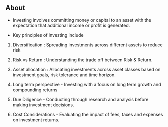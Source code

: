 ## About

- Investing involves committing money or capital to an asset with the expectation that additional income or profit is generated.

- Key principles of investing include

1. Diversification : Spreading investments across different assets to reduce risk

2. Risk vs Return : Understanding the trade off between Risk & Return.

3. Asset allocation : Allocating investments across asset classes based on investment goals, risk tolerance and time horizon.

4. Long term perspective - Investing with a focus on long term growth and compounding returns

5. Due Diligence - Conducting through research and analysis before making investment decisions.

6. Cost Considerations - Evaluating the impact of fees, taxes and expenses on investment returns.